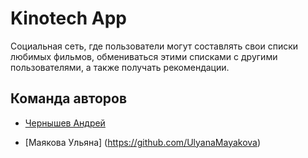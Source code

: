 # Kinotech App

Социальная сеть, где пользователи могут составлять свои списки любимых фильмов, обмениваться этими списками с другими пользователями, а также получать рекомендации.

## Команда авторов

- [Чернышев Андрей](https://github.com/rei98able)

- [Маякова Ульяна] (https://github.com/UlyanaMayakova)
